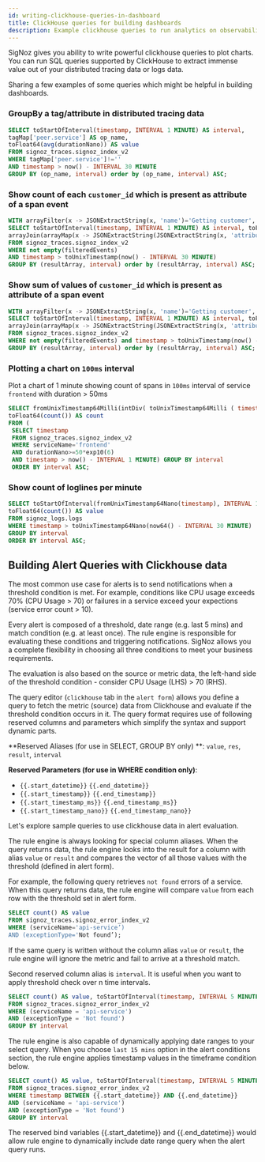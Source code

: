 ```yaml
---
id: writing-clickhouse-queries-in-dashboard
title: ClickHouse queries for building dashboards
description: Example clickhouse queries to run analytics on observability data
---
```


SigNoz gives you ability to write powerful clickhouse queries to plot charts. You can run SQL queries supported by ClickHouse to extract immense value out of your distributed tracing data or logs data. 

Sharing a few examples of some queries which might be helpful in building dashboards.

### GroupBy a tag/attribute in distributed tracing data

```sql
SELECT toStartOfInterval(timestamp, INTERVAL 1 MINUTE) AS interval, 
tagMap['peer.service'] AS op_name, 
toFloat64(avg(durationNano)) AS value 
FROM signoz_traces.signoz_index_v2  
WHERE tagMap['peer.service']!='' 
AND timestamp > now() - INTERVAL 30 MINUTE  
GROUP BY (op_name, interval) order by (op_name, interval) ASC;
```

### Show count of each `customer_id` which is present as attribute of a span event

```sql
WITH arrayFilter(x -> JSONExtractString(x, 'name')='Getting customer', events) AS filteredEvents
SELECT toStartOfInterval(timestamp, INTERVAL 1 MINUTE) AS interval, toFloat64(count()) AS count, 
arrayJoin(arrayMap(x -> JSONExtractString(JSONExtractString(x, 'attributeMap'), 'customer_id'), filteredEvents)) AS resultArray 
FROM signoz_traces.signoz_index_v2 
WHERE not empty(filteredEvents) 
AND timestamp > toUnixTimestamp(now() - INTERVAL 30 MINUTE) 
GROUP BY (resultArray, interval) order by (resultArray, interval) ASC;
```


### Show sum of values  of `customer_id` which is present as attribute of a span event

```sql
WITH arrayFilter(x -> JSONExtractString(x, 'name')='Getting customer', events) AS filteredEvents
SELECT toStartOfInterval(timestamp, INTERVAL 1 MINUTE) AS interval, toFloat64(sum(toInt32(resultArray))) AS sum, 
arrayJoin(arrayMap(x -> JSONExtractString(JSONExtractString(x, 'attributeMap'), 'customer_id'), filteredEvents)) AS resultArray 
FROM signoz_traces.signoz_index_v2 
WHERE not empty(filteredEvents) and timestamp > toUnixTimestamp(now() - INTERVAL 30 MINUTE) 
GROUP BY (resultArray, interval) order by (resultArray, interval) ASC;
```


### Plotting a chart on `100ms` interval

Plot a chart of 1 minute showing count of spans in `100ms` interval of service `frontend` with duration > 50ms

```sql
SELECT fromUnixTimestamp64Milli(intDiv( toUnixTimestamp64Milli ( timestamp ), 100) * 100) AS interval, 
toFloat64(count()) AS count 
FROM (
 SELECT timestamp 
 FROM signoz_traces.signoz_index_v2 
 WHERE serviceName='frontend' 
 AND durationNano>=50*exp10(6) 
 AND timestamp > now() - INTERVAL 1 MINUTE) GROUP BY interval 
 ORDER BY interval ASC;
```

### Show count of loglines per minute

```sql
SELECT toStartOfInterval(fromUnixTimestamp64Nano(timestamp), INTERVAL 1 MINUTE) AS interval, 
toFloat64(count()) AS value 
FROM signoz_logs.logs  
WHERE timestamp > toUnixTimestamp64Nano(now64() - INTERVAL 30 MINUTE)  
GROUP BY interval 
ORDER BY interval ASC;
```

## Building Alert Queries with Clickhouse data

The most common use case for alerts is to send notifications when a threshold condition is met. For example, conditions like CPU usage exceeds 70% (CPU Usage > 70) or failures in a service exceed your expections  (service error count > 10).  

Every alert is composed of a threshold, date range (e.g. last 5 mins) and match condition (e.g. at least once).  The rule engine is responsible for evaluating these conditions and triggering notifications. SigNoz allows you a complete flexibility in choosing all three conditions to meet your business requirements. 

The evaluation is also based on the source or metric data, the left-hand side of the threshold condition - consider CPU Usage (LHS) > 70 (RHS).    

The query editor (`clickhouse` tab in the `alert form`) allows you define a query to fetch the metric (source) data from Clickhouse and evaluate if the threshold condition occurs in it.  The query format requires use of following reserved columns and parameters which simplify the syntax and support dynamic parts.

**Reserved Aliases (for use in SELECT, GROUP BY only) **: `value`, `res`, `result`, `interval` 

**Reserved Parameters (for use in WHERE condition only)**: 

- `{{.start_datetime}}` `{{.end_datetime}}` 
- `{{.start_timestamp}}` `{{.end_timestamp}}`
- `{{.start_timestamp_ms}}` `{{.end_timestamp_ms}}`
- `{{.start_timestamp_nano}}` `{{.end_timestamp_nano}}`


Let's explore sample queries to use clickhouse data in alert evaluation. 

The rule engine is always looking for special column aliases. When the query returns data, the rule engine looks into the result for a column with alias `value` or `result` and compares the vector of all those values with the threshold (defined in alert form).   

For example, the following query retrieves `not found` errors of a service. When this query returns data, the rule engine will compare `value` from each row with the threshold set in alert form. 

```sql
SELECT count() AS value  
FROM signoz_traces.signoz_error_index_v2 
WHERE (serviceName='api-service’) 
AND (exceptionType='Not found’);
```

If the same query is written without the column alias `value` or `result`, the rule engine will ignore the metric and fail to arrive at a threshold match.  

Second reserved column alias is `interval`.  It is useful when you want to apply threshold check over n time intervals.

```sql
SELECT count() AS value, toStartOfInterval(timestamp, INTERVAL 5 MINUTE) AS interval 
FROM signoz_traces.signoz_error_index_v2 
WHERE (serviceName = 'api-service') 
AND (exceptionType = 'Not found') 
GROUP BY interval
```

The rule engine is also capable of dynamically applying date ranges to your select query.  When you choose `last 15 mins` option in the alert conditions section, the rule engine applies timestamp values in the timeframe condition below.   

```sql
SELECT count() AS value, toStartOfInterval(timestamp, INTERVAL 5 MINUTE) AS interval 
FROM signoz_traces.signoz_error_index_v2 
WHERE timestamp BETWEEN {{.start_datetime}} AND {{.end_datetime}} 
AND (serviceName = 'api-service') 
AND (exceptionType = 'Not found') 
GROUP BY interval
```

The reserved bind variables {{.start_datetime}} and {{.end_datetime}} would allow rule engine to dynamically include date range query when the alert query runs.  





 


